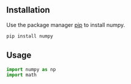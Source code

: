 ## Installation
Use the package manager [pip](https://pip.pypa.io/en/stable/) to install numpy.
```bash
pip install numpy
```
## Usage

```python
import numpy as np
import math
